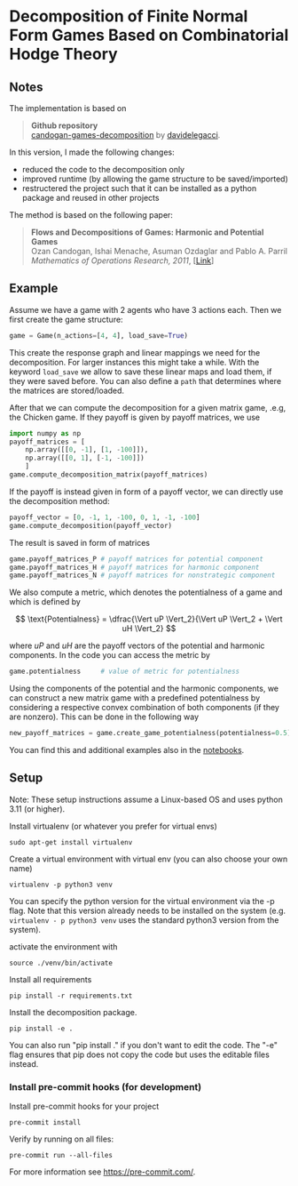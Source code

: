 # Decomposition of Finite Normal Form Games Based on Combinatorial Hodge Theory

## Notes
The implementation is based on
> **Github repository** <br>
>[candogan-games-decomposition](https://github.com/davidelegacci/candogan-games-decomposition) by [davidelegacci](https://github.com/davidelegacci).

In this version, I made the following changes:
- reduced the code to the decomposition only
- improved runtime (by allowing the game structure to be saved/imported)
- restructered the project such that it can be installed as a python package and reused in other projects

The method is based on the following paper:
> **Flows and Decompositions of Games: Harmonic and Potential Games** <br>
> Ozan Candogan, Ishai Menache, Asuman Ozdaglar and Pablo A. Parril <br>
> *Mathematics of Operations Research, 2011*, [[Link](https://www.jstor.org/stable/23012338)]
>   

## Example
Assume we have a game with 2 agents who have 3 actions each. Then we first create the game structure:
```python
game = Game(n_actions=[4, 4], load_save=True)
```
This create the response graph and linear mappings we need for the decomposition. For larger instances this might take a while. With the keyword `load_save` we allow to save these linear maps and load them, if they were saved before. You can also define a `path` that determines where the matrices are stored/loaded. <br>

After that we can compute the decomposition for a given matrix game, .e.g, the Chicken game.
If they payoff is given by payoff matrices, we use
```python
import numpy as np
payoff_matrices = [ 
    np.array([[0, -1], [1, -100]]), 
    np.array([[0, 1], [-1, -100]])
    ]
game.compute_decomposition_matrix(payoff_matrices)
```
If the payoff is instead given in form of a payoff vector, we can directly use the decomposition method:
```python
payoff_vector = [0, -1, 1, -100, 0, 1, -1, -100] 
game.compute_decomposition(payoff_vector)
```
The result is saved in form of matrices
```python
game.payoff_matrices_P # payoff matrices for potential component
game.payoff_matrices_H # payoff matrices for harmonic component
game.payoff_matrices_N # payoff matrices for nonstrategic component
```
We also compute a metric, which denotes the potentialness of a game and which is defined by 

$$ \text{Potentialness} = \dfrac{\Vert uP \Vert_2}{\Vert uP \Vert_2 + \Vert uH \Vert_2} $$

where $uP$ and $uH$ are the payoff vectors of the potential and harmonic components. In the code you can access the metric by

```python
game.potentialness     # value of metric for potentialness
```
Using the components of the potential and the harmonic components, we can construct a new matrix game with a predefined potentialness by considering a respective convex combination of both components (if they are nonzero). This can be done in the following way
```python
new_payoff_matrices = game.create_game_potentialness(potentialness=0.5)
```
You can find this and additional examples also in the [notebooks](./notebooks/).

## Setup

Note: These setup instructions assume a Linux-based OS and uses python 3.11 (or higher).

Install virtualenv (or whatever you prefer for virtual envs)
```
sudo apt-get install virtualenv
```
Create a virtual environment with virtual env (you can also choose your own name)
```
virtualenv -p python3 venv
```
You can specify the python version for the virtual environment via the -p flag. 
Note that this version already needs to be installed on the system (e.g. `virtualenv - p python3 venv` uses the 
standard python3 version from the system).

activate the environment with
```
source ./venv/bin/activate
```

Install all requirements

```
pip install -r requirements.txt
```

Install the decomposition package.

```
pip install -e .
```

You can also run "pip install ." if you don't want to edit the code. The "-e" flag ensures that pip does not copy the code but uses the editable files instead.


### Install pre-commit hooks (for development)
Install pre-commit hooks for your project

```
pre-commit install
```
Verify by running on all files:
```
pre-commit run --all-files
```

For more information see https://pre-commit.com/.
